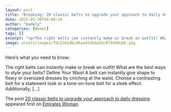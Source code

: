 ```yaml
---
layout: post
title: "Breaking: 20 classic belts to upgrade your approach to daily dressing"
date: 2025-05-30T04:00:34
author: "badely"
categories: [Women]
tags: []
excerpt: "<p>The right belts can instantly make or break an outfit! What are the best ways to style your belts? Define Your Waist A belt can instantly give shap"
image: assets/images/7dc2361d6c86aa432bda26c875d40cb6.jpg
---
```


Here’s what you need to know: <p>The right belts can instantly make or break an outfit! What are the best ways to style your belts? Define Your Waist A belt can instantly give shape to flowy or oversized dresses by cinching at the waist. Choose a contrasting belt for a statement look or a tone-on-tone belt for a sleek effect. Additionally, [&#8230;]</p>
<p>The post <a href="https://emirateswoman.com/20-classic-belts-to-upgrade-your-approach-to-daily-dressing/" rel="nofollow">20 classic belts to upgrade your approach to daily dressing</a> appeared first on <a href="https://emirateswoman.com" rel="nofollow">Emirates Woman</a>.</p>

